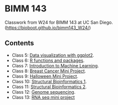 # BIMM 143
Classwork from W24 for BIMM 143 at UC San Diego.
(https://bioboot.github.io/bimm143_W24/)

## Contents

- Class 5: [Data visualization with ggplot2](https://github.com/nehardeshpande/bimm143/blob/main/Class05/class05.pdf).
- Class 6: [R functions and packages](https://github.com/nehardeshpande/bimm143/blob/main/Class%206%20lab%20sheet.pdf).
- Class 7: [Introduction to Machine Learning](https://github.com/nehardeshpande/bimm143/blob/main/Class07.pdf).
- Class 8: [Breast Cancer Mini Project](https://github.com/nehardeshpande/bimm143/blob/main/Class-08.pdf).
- Class 9: [Halloween Mini Project](https://github.com/nehardeshpande/bimm143/blob/main/Class%2009.pdf).
- Class 10: [Structural Bioinformatics 1](https://github.com/nehardeshpande/bimm143/blob/main/Class-10.pdf).
- Class 11: [Structural Bioinformatics 2](https://github.com/nehardeshpande/bimm143/blob/main/Class-11.pdf).
- Class 12: [Genome sequencing](https://github.com/nehardeshpande/bimm143/blob/main/Class-12.pdf).
- Class 13: [RNA seq mini project]()
